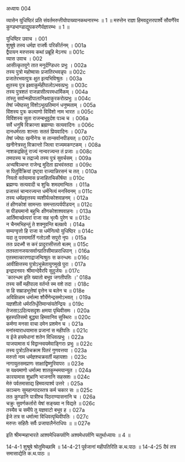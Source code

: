 अध्यायः 004

व्यासेन युधिष्ठिरं प्रति संवर्तमरुत्तीयोपाख्यानकथनारम्भः ॥ 1 ॥ मरुत्तेन राज्ञा हिमवदुत्तरपार्श्वे सौवणैंरेव कुण्डभाण्डाद्युपकरणैर्यज्ञारम्भः ॥ 1 ॥

युधिष्ठिर उवाच ।	001  
शुश्रूषे तस्य धर्मज्ञ राजर्षेः परिकीर्तनम् ।	001a  
द्वैपायन मरुत्तस्य कथां प्रब्रूहि मेऽनघ ॥	001c  
व्यास उवाच ।	002  
आसीत्कृतयुगे तात मनुर्दण्डिधरः प्रभुः ।	002a  
तस्य पुत्रो महोष्वासः प्रजातिरभवन्नृपः ॥	002c  
प्रजातेरभवत्पुत्रः क्षुत इत्यभिविश्रुतः ।	003a  
क्षुतस्य पुत्र इक्ष्वाकुर्महीपालोऽभवत्प्रभुः ॥	003c  
तस्य पुत्रशतं राजन्नासीत्परमधार्मिकम् ।	004a  
तांस्तु सर्वान्महीपालानिक्ष्वाकुरकरोत्प्रभुः ॥	004c  
तेषां ज्येष्ठस्तु विंशोऽभूत्प्रतिमानं धनुष्मताम् ।	005a  
विंशस्य पुत्रः कल्याणो विविंशो नाम भारत ॥	005c  
विविंशस्य सुता राजन्बभूवुर्दश पञ्च च ।	006a  
सर्वे धनुषि विक्रान्ता ब्रह्मण्याः सत्यवादिनः ॥	006c  
दानधर्मरताः शान्ताः सततं प्रियवादिनः ।	007a  
तेषां ज्येष्ठः खनीनेत्रः स तान्सर्वानपीडयत् ॥	007c  
खनीनेत्रस्तु विक्रान्तो जित्वा राज्यमकण्टकम् ।	008a  
नाशकद्रक्षितुं राज्यं नान्वरज्यन्त तं प्रजाः ॥	008c  
तमपास्य च तद्राज्ये तस्य पुत्रं सुवर्चसम् ।	009a  
अभ्यषिञ्चन्त राजेन्द्र मुदिता ह्यभवंस्तदा ॥	009c  
स पितुर्विक्रियां दृष्ट्वा राज्यान्निरसनं च तत् ।	010a  
नियतो वर्तयामास प्रजाहितचिकीर्षया ॥	010c  
ब्रह्मण्यः सत्यवादी च शुचिः शमदमान्वितः ।	011a  
प्रजास्तं चान्वरज्यन्त धर्मनित्यं मनस्विनम् ॥	011c  
तस्य धर्मप्रवृत्तस्य व्यशीर्यत्कोशवाहनम् ।	012a  
तं क्षीणकोशं सामन्ताः समन्तात्पर्यपीडयन् ॥	012c  
स पीड्यमानो बहुभिः क्षीणकोशाश्ववाहनः ।	013a  
आर्तिमार्च्छत्परां राजा सह भृत्यैः पुरेण च ॥	013c  
न चैनमभिहन्तुं ते शक्नुवन्ति बलक्षये ।	014a  
सम्यग्वृत्तो हि राजा स धर्मनित्यो युधिष्ठिर ॥	014c  
यदा तु परमामार्तिं गतोऽसौ सपुरो नृपः ।	015a  
ततः प्रदध्मौ स करं प्रादुरासीत्ततो बलम् ॥	015c  
ततस्तानजयत्सर्वान्प्रातिसीमान्नराधिपान् ।	016a  
एतस्मात्कारणाद्राजन्विश्रुतः स करन्धमः ॥	016c  
आवीक्षित्तस्य पुत्रोऽभूत्त्रेतायुगमुखे पुरा ।	017a  
इन्द्रादनवरः श्रीमान्देवैरपि सुदुर्जयः ॥	017c  
`कारन्धम इति ख्यातो बभूव जगतीपतिः ।'	018a  
तस्य सर्वे महीपाला वर्तन्ते स्म वशे तदा ।	018c  
स हि सम्राडभूत्तेषां वृत्तेन च बलेन च ॥	018e  
अविक्षिन्नाम धर्मात्मा शौर्येणेन्द्रसमोऽभवत् ।	019a  
यज्ञशीलो धर्मरतिर्धृतिमान्संयतेन्द्रियः ॥	019c  
तेजसाऽऽदित्यसदृशः क्षमया पृथिवीसमः ।	020a  
बृहस्पतिसमो बुद्ध्या हिमवानिव सुस्थिरः ॥	020c  
कर्मणा मनसा वाचा दमेन प्रशमेन च ।	021a  
मनांस्याराधयामास प्रजानां स महीपतिः ॥	021c  
य ईजे हयमेधानां शतेन विधिवत्प्रभुः ।	022a  
याजयामास यं विद्वान्स्वयमेवाङ्गिराः प्रभुः ॥	022c  
तस्य पुत्रोऽतिचक्राम पितरं गुणवत्तया ।	023a  
मरुत्तो नाम धर्मज्ञश्चक्रवर्ती महायशाः ।	023c  
नागायुतसमप्राणः साक्षाद्विष्णुरिवापरः ॥	023e  
स यक्ष्यमाणो धर्मात्मा शातकुम्भमयान्युत ।	024a  
कारयामास शुभ्राणि भाजनानि सहस्रशः ॥	024c  
मेरुं पर्वतमासाद्य हिमवत्पार्श्व उत्तरे ।	025a  
काञ्चनः सुमहान्पादस्तत्र कर्म चकार सः ॥	025c  
ततः कुण्डानि पात्रीश्च पिठराण्यासनानि च ।	026a  
चक्रुः सुवर्णकर्तारो येषां सङ्ख्या न विद्यते ॥	026c  
तस्यैव च समीपे तु यज्ञवाटो बभूव ह ।	027a  
ईजे तत्र स धर्मात्मा विधिवत्पृथिवीपतिः ।	027c  
मरुत्तः सहितैः सर्वैः प्रजापालैर्नराधिपः ॥ ॥	027e  

इति श्रीमन्महाभारते आश्वमेधिकपर्वणि अश्वमेधपर्वणि चतुर्थाध्यायः ॥ 4 ॥

14-4-1 शुश्रूषे श्रोतुमिच्छामि ॥ 14-4-21 पूर्वजानां महीपतिरिति क.थ.पाठः ॥ 14-4-25 दैवं तत्र समासाद्येति क.थ.पाठः ॥
